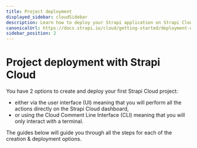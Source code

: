 ```yaml
---
title: Project deployment
displayed_sidebar: cloudSidebar
description: Learn how to deploy your Strapi application on Strapi Cloud, via the Cloud dashboard or the CLI.
canonicalUrl: https://docs.strapi.io/cloud/getting-started/deployment-options.html
sidebar_position: 2
---
```


# Project deployment with Strapi Cloud

You have 2 options to create and deploy your first Strapi Cloud project:

- either via the user interface (UI) meaning that you will perform all the actions directly on the Strapi Cloud dashboard,
- or using the Cloud Comment Line Interface (CLI) meaning that you will only interact with a terminal.

The guides below will guide you through all the steps for each of the creation & deployment options. 

<CustomDocCardsWrapper>
  <CustomDocCard emoji="🖼️" title="Via the Cloud dashboard" description="Step-by-step guide to create and deploy a project via the user interface." link="/cloud/getting-started/deployment" />
  <CustomDocCard emoji="💻" title="Via the CLI" description="Step-by-step guide to create and deploy a project with the Cloud Command Line Interface." link="/cloud/getting-started/usage-billing" />
</CustomDocCardsWrapper>
